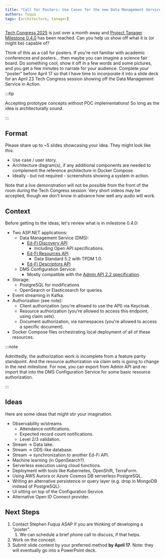 ```yaml
---
title: "Call for Posters: Use Cases for the new Data Management Service Platform"
authors: fuqua
tags: [architecture, tanager]
---
```


[Tech Congress 2025](https://events.bizzabo.com/techcongress25) is just over a
month away and [Project Tanager Milestone 0.4.0](./2025-03-13.md) has been
reached. Can you help us show off what it is (or might be) capable of?

Think of this as a call for posters. If you're not familiar with academic
conferences and posters... then maybe you can imagine a science fair board. Do
something cool, show it off in a few words and some pictures, and you get a few
minutes to narrate for your audience. Complete your "poster" before
April 17 so that I have time to incorporate it into a slide deck for an April 23
Tech Congress session showing off the Data Management Service in Action.

<!-- truncate -->

:::tip

Accepting prototype concepts without POC implementations! So long as the idea is
architecturally sound.

:::

## Format

Please share up to ~5 slides showcasing your idea. They might look like this:

* Use case / user story.
* Architecture diagram(s), if any additional components are needed to complement
  the reference architecture in Docker Compose.
* Ideally - but not required - screenshots showing a system in action.

Note that a live demonstration will not be possible from the front of the room
during the Tech Congress session. Very short videos may be accepted, though we
don't know in advance how well any audio will work.

## Context

Before getting to the ideas, let's review what is in milestone 0.4.0:

* Two ASP.NET applications:
  * Data Management Service (DMS):
    * [Ed-Fi Discovery API](/reference/data-exchange/api-guidelines/design-and-implementation-guidelines/api-design-guidelines/discovery-api)
      * Including Open API specifications.
    * [Ed-Fi Resources API](/reference/data-exchange/api-guidelines/design-and-implementation-guidelines/api-design-guidelines/resources/)
      * Data Standard 5.2 with TPDM 1.0.
    * [Ed-Fi Descriptors API](/reference/data-exchange/api-guidelines/design-and-implementation-guidelines/api-design-guidelines/ed-fi-descriptors)
  * DMS Configuration Service:
    * Mostly compatible with the [Admin API 2.2 specification](https://github.com/Ed-Fi-Alliance-OSS/Ed-Fi-API-Standards/blob/main/api-specifications/admin-api/admin-api-2.2.0.yaml).
* Storage:
  * PostgreSQL for modifications
  * OpenSearch or Elasticsearch for queries.
* Event streaming in Kafka.
* Authorization (see note):
  * Client authorization (you're allowed to use the API) via Keycloak.
  * Resource authorization (you're allowed to access this endpoint, using claim sets).
  * Document authorization, via namespaces (you're allowed to access a specific document).
* Docker Compose files orchestrating local deployment of all of these resources.

:::note

Admittedly, the authorization work is incomplete from a feature parity standpoint. And
the resource authorization via claim sets is going to change in the next milestone. For
now, you can export from Admin API and re-import that into the DMS Configuration Service
for some basic resource authorization.

:::

## Ideas

Here are some ideas that might stir your imagination.

* Observability w/streams
  * Attendance notifications.
  * Expected record count notifications.
  * Level 2/3 validation.
* Stream → Data lake.
* Stream → ODS-like database.
* Stream → synchronization to another Ed-Fi API.
* Machine learning (in OpenSearch?).
* Serverless execution using cloud functions.
* Deployment with tools like Kubernetes, OpenShift, TerraForm.
* Using AWS Aurora or Azure Cosmos DB serverless PostgreSQL.
* Writing an alternative persistence or query layer (e.g. drop in MongoDB instead of PostgreSQL).
* UI sitting on top of the Configuration Service.
* Alternative Open ID Connect provider.

## Next Steps

1. Contact Stephen Fuqua ASAP if you are thinking of developing a "poster".
   1. We can schedule a brief phone call to discuss, if that helps.
2. Work on the concept.
3. Submit slide content by your preferred method **by April 17**. Note: they will eventually go
   into a PowerPoint deck.
